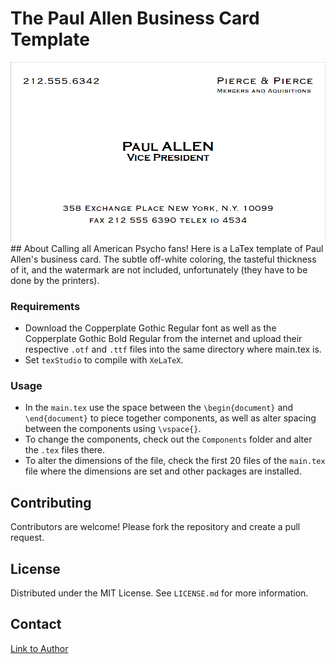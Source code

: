 # The Paul Allen Business Card Template
<div align="center">
    <img src="PaulAllenBusinessCardImage.png" alt="Image of the final product">
</div>
## About
Calling all American Psycho fans! Here is a LaTex template of Paul Allen's business card. The subtle off-white coloring, the tasteful thickness of it, and the watermark are not included, unfortunately (they have to be done by the printers).

### Requirements
- Download the Copperplate Gothic Regular font as well as the Copperplate Gothic Bold Regular from the internet and upload their respective `.otf` and `.ttf` files into the same directory where main.tex is.
- Set `texStudio` to compile with `XeLaTeX`.

### Usage
- In the `main.tex` use the space between the `\begin{document}` and `\end{document}` to piece together components, as well as alter spacing between the components using `\vspace{}`.
- To change the components, check out the `Components` folder and alter the `.tex` files there. 
- To alter the dimensions of the file, check the first 20 files of the `main.tex` file where the dimensions are set and other packages are installed.

## Contributing
Contributors are welcome! Please fork the repository and create a pull request.

## License
Distributed under the MIT License. See `LICENSE.md` for more information.

## Contact
[Link to Author](https://github.com/divamkumar)
